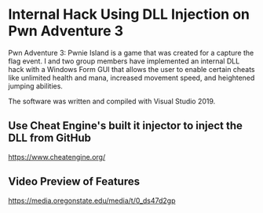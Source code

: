 # Internal Hack Using DLL Injection on Pwn Adventure 3
Pwn Adventure 3: Pwnie Island is a game that was created for a capture the flag event.
I and two group members have implemented an internal DLL hack with a Windows Form GUI that allows the user to enable certain cheats like unlimited health and mana, increased movement speed, and heightened jumping abilities.

The software was written and compiled with Visual Studio 2019.
## Use Cheat Engine's built it injector to inject the DLL from GitHub
https://www.cheatengine.org/

## Video Preview of Features
https://media.oregonstate.edu/media/t/0_ds47d2gp
